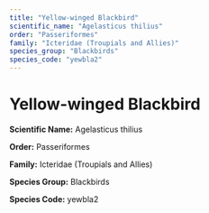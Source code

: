 ```yaml
---
title: "Yellow-winged Blackbird"
scientific_name: "Agelasticus thilius"
order: "Passeriformes"
family: "Icteridae (Troupials and Allies)"
species_group: "Blackbirds"
species_code: "yewbla2"
---
```


# Yellow-winged Blackbird

**Scientific Name:** Agelasticus thilius

**Order:** Passeriformes

**Family:** Icteridae (Troupials and Allies)

**Species Group:** Blackbirds

**Species Code:** yewbla2
